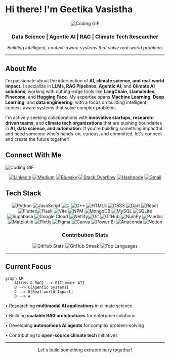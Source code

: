 # Hi there! I'm Geetika Vasistha

<div align="center">
  
![Coding GIF](https://repository-images.githubusercontent.com/462900780/0a10af70-6cbf-46df-9071-0ff586a3b1d6)

###  Data Science | Agentic AI | RAG | Climate Tech Researcher

*Building intelligent, context-aware systems that solve real-world problems*

</div>

---

## About Me

I'm passionate about the intersection of **AI, climate science, and real-world impact**. I specialize in **LLMs, RAG Pipelines, Agentic AI**, and **Climate AI solutions**, working with cutting-edge tools like **LangChain**, **LlamaIndex**, **Pinecone**, and **Hugging Face**. My expertise spans **Machine Learning**, **Deep Learning**, and **data engineering**, with a focus on building intelligent, context-aware systems that solve complex problems.

I'm actively seeking collaborations with **innovative startups**, **research-driven teams**, and **climate tech organizations** that are pushing boundaries in **AI, data science, and automation**. If you're building something impactful and need someone who's hands-on, curious, and committed, let's connect and create the future together!



## Connect With Me
![Coding GIF](https://camo.githubusercontent.com/d50eff3850de45840a5ca6bb2fb636fce56e47d22b98caf05b35e674d6b1eaca/68747470733a2f2f63756c746f667468657061727479706172726f742e636f6d2f706172726f74732f6173796e63706172726f742e676966)
<div align="center">

[![LinkedIn](https://img.shields.io/badge/LinkedIn-0077B5?style=for-the-badge&logo=linkedin&logoColor=white)](https://linkedin.com/in/geetikavasistha) 
[![Medium](https://img.shields.io/badge/Medium-12100E?style=for-the-badge&logo=medium&logoColor=white)](https://medium.com/@geetikavasistha13)
[![Bluesky](https://img.shields.io/badge/Bluesky-0285FF?style=for-the-badge&logo=bluesky&logoColor=white)](https://bsky.app/profile/yourusername)
[![Stack Overflow](https://img.shields.io/badge/Stack%20Overflow-F58025?style=for-the-badge&logo=stackoverflow&logoColor=white)](https://stackoverflow.com/users/youruserid)
[![Hashnode](https://img.shields.io/badge/Hashnode-2962FF?style=for-the-badge&logo=hashnode&logoColor=white)](https://yourusername.hashnode.dev)
[![Gmail](https://img.shields.io/badge/Email-D14836?style=for-the-badge&logo=gmail&logoColor=white)](mailto:geetikavasistha13@gmail.com)

</div>

## Tech Stack

<div align="center">

![Python](https://img.shields.io/badge/Python-3670A0?style=for-the-badge&logo=python&logoColor=ffdd54) ![JavaScript](https://img.shields.io/badge/JavaScript-323330?style=for-the-badge&logo=javascript&logoColor=F7DF1E) ![C](https://img.shields.io/badge/C-00599C?style=for-the-badge&logo=c&logoColor=white) ![C++](https://img.shields.io/badge/C++-00599C?style=for-the-badge&logo=c%2B%2B&logoColor=white) ![HTML5](https://img.shields.io/badge/HTML5-E34F26?style=for-the-badge&logo=html5&logoColor=white) ![CSS3](https://img.shields.io/badge/CSS3-1572B6?style=for-the-badge&logo=css3&logoColor=white) ![Dart](https://img.shields.io/badge/Dart-0175C2?style=for-the-badge&logo=dart&logoColor=white) ![React](https://img.shields.io/badge/React-20232a?style=for-the-badge&logo=react&logoColor=61DAFB) ![Flutter](https://img.shields.io/badge/Flutter-02569B?style=for-the-badge&logo=flutter&logoColor=white)![Flask](https://img.shields.io/badge/Flask-000000?style=for-the-badge&logo=flask&logoColor=white) ![Vite](https://img.shields.io/badge/Vite-646CFF?style=for-the-badge&logo=vite&logoColor=white) ![NPM](https://img.shields.io/badge/NPM-CB3837?style=for-the-badge&logo=npm&logoColor=white) ![MongoDB](https://img.shields.io/badge/MongoDB-4ea94b?style=for-the-badge&logo=mongodb&logoColor=white) ![MySQL](https://img.shields.io/badge/MySQL-4479A1?style=for-the-badge&logo=mysql&logoColor=white) ![SQLite](https://img.shields.io/badge/SQLite-07405e?style=for-the-badge&logo=sqlite&logoColor=white) ![Supabase](https://img.shields.io/badge/Supabase-3ECF8E?style=for-the-badge&logo=supabase&logoColor=white) ![Google Cloud](https://img.shields.io/badge/Google%20Cloud-4285F4?style=for-the-badge&logo=google-cloud&logoColor=white) ![Netlify](https://img.shields.io/badge/Netlify-00C7B7?style=for-the-badge&logo=netlify&logoColor=white)![Git](https://img.shields.io/badge/Git-F05033?style=for-the-badge&logo=git&logoColor=white) ![GitHub](https://img.shields.io/badge/GitHub-121011?style=for-the-badge&logo=github&logoColor=white) ![NumPy](https://img.shields.io/badge/NumPy-013243?style=for-the-badge&logo=numpy&logoColor=white) ![Pandas](https://img.shields.io/badge/Pandas-150458?style=for-the-badge&logo=pandas&logoColor=white) ![Matplotlib](https://img.shields.io/badge/Matplotlib-11557c?style=for-the-badge&logo=matplotlib&logoColor=white) ![Plotly](https://img.shields.io/badge/Plotly-3F4F75?style=for-the-badge&logo=plotly&logoColor=white) ![Figma](https://img.shields.io/badge/Figma-F24E1E?style=for-the-badge&logo=figma&logoColor=white) ![Canva](https://img.shields.io/badge/Canva-00C4CC?style=for-the-badge&logo=canva&logoColor=white) ![Power BI](https://img.shields.io/badge/Power%20BI-F2C811?style=for-the-badge&logo=powerbi&logoColor=black) ![Anaconda](https://img.shields.io/badge/Anaconda-44A833?style=for-the-badge&logo=anaconda&logoColor=white) ![Notion](https://img.shields.io/badge/Notion-000000?style=for-the-badge&logo=notion&logoColor=white)

</div>

<div align="center">

### Contribution Stats
![GitHub Stats](https://github-readme-stats.vercel.app/api?username=geetikavasistha-01&theme=tokyonight&hide_border=true&include_all_commits=true&count_private=true)
![GitHub Streak](https://nirzak-streak-stats.vercel.app/?user=geetikavasistha-01&theme=tokyonight&hide_border=true)
![Top Languages](https://github-readme-stats.vercel.app/api/top-langs/?username=geetikavasistha-01&theme=tokyonight&hide_border=true&include_all_commits=true&count_private=true&layout=compact)

</div>

---

## Current Focus

```mermaid
graph LR
    A[LLMs & RAG] --> B[Climate AI]
    B --> C[Agentic Systems]
    C --> D[Real-world Impact]
    D --> A
```

• Researching **multimodal AI applications** in climate science

• Building **scalable RAG architectures** for enterprise solutions  

• Developing **autonomous AI agents** for complex problem-solving

• Contributing to **open-source climate tech** initiatives

---
<div align="center">
Let's build something extraordinary together!
</div>
